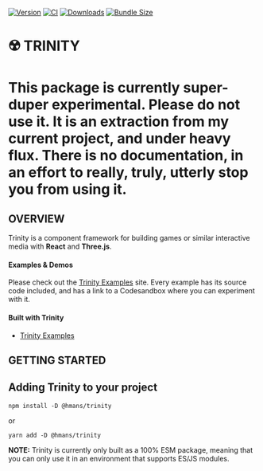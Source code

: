 [![Version](https://img.shields.io/npm/v/@hmans/trinity)](https://www.npmjs.com/package/@hmans/trinity)
[![CI](https://github.com/hmans/trinity/workflows/CI/badge.svg)](https://github.com/hmans/trinity/actions?query=workflow%3ACI)
[![Downloads](https://img.shields.io/npm/dt/@hmans/trinity.svg)](https://www.npmjs.com/package/@hmans/trinity)
[![Bundle Size](https://img.shields.io/bundlephobia/min/@hmans/trinity?label=bundle%20size)](https://bundlephobia.com/result?p=@hmans/trinity)

# ☢️ TRINITY

# This package is currently super-duper experimental. Please do not use it. It is an extraction from my current project, and under heavy flux. There is no documentation, in an effort to really, truly, utterly stop you from using it.

## OVERVIEW

Trinity is a component framework for building games or similar interactive media with **React** and **Three.js**.

#### Examples & Demos

Please check out the [Trinity Examples](https://trinity-examples.netlify.app/) site. Every example has its source code included, and has a link to a Codesandbox where you can experiment with it.

#### Built with Trinity

- [Trinity Examples](https://trinity-examples.netlify.app/)

## GETTING STARTED

## Adding Trinity to your project

```
npm install -D @hmans/trinity
```

or

```
yarn add -D @hmans/trinity
```

**NOTE:** Trinity is currently only built as a 100% ESM package, meaning that you can only use it in an environment that supports ES/JS modules.
